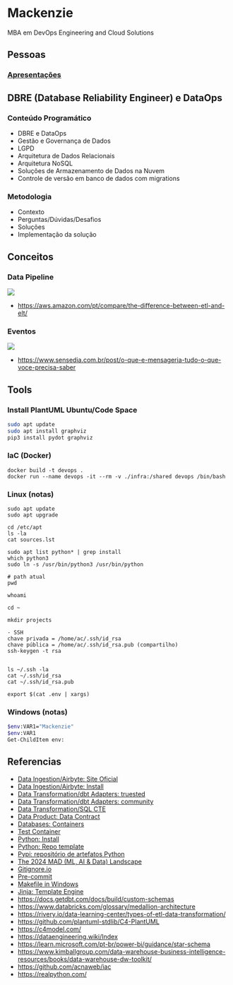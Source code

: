 # Mackenzie

MBA em DevOps Engineering and Cloud Solutions

## Pessoas

###  [Apresentações](docs/apresentacao.md)

## DBRE (Database Reliability Engineer) e DataOps

### Conteúdo Programático

* DBRE e DataOps
* Gestão e Governança de Dados
* LGPD
* Arquitetura de Dados Relacionais
* Arquitetura NoSQL
* Soluções de Armazenamento de Dados na Nuvem
* Controle de versão em banco de dados com migrations

### Metodologia

- Contexto
- Perguntas/Dúvidas/Desafios
- Soluções
- Implementação da solução

## Conceitos

### Data Pipeline

![](https://d2908q01vomqb2.cloudfront.net/b6692ea5df920cad691c20319a6fffd7a4a766b8/2019/12/12/ETLandELTRedshift1.png)

- https://aws.amazon.com/pt/compare/the-difference-between-etl-and-elt/

### Eventos

![](https://cdn.prod.website-files.com/6475df10614983200b234b6b/66c72c0d833fd8bf5c89dd80_64aee0a3fd46d7427c44b22b_62d9634beaaed1510c28ceeb_comms_diagramas-blog-mensageria_julho_2022-02.png)
- https://www.sensedia.com.br/post/o-que-e-mensageria-tudo-o-que-voce-precisa-saber

## Tools

### Install PlantUML Ubuntu/Code Space

```sh
sudo apt update
sudo apt install graphviz
pip3 install pydot graphviz
```

### IaC (Docker)

```
docker build -t devops .
docker run --name devops -it --rm -v ./infra:/shared devops /bin/bash
```

### Linux (notas)

```
sudo apt update
sudo apt upgrade

cd /etc/apt
ls -la
cat sources.lst

sudo apt list python* | grep install
which python3
sudo ln -s /usr/bin/python3 /usr/bin/python

# path atual
pwd 

whoami

cd ~

mkdir projects

- SSH
chave privada = /home/ac/.ssh/id_rsa
chave pública = /home/ac/.ssh/id_rsa.pub (compartilho)
ssh-keygen -t rsa 


ls ~/.ssh -la
cat ~/.ssh/id_rsa
cat ~/.ssh/id_rsa.pub

export $(cat .env | xargs)
```

### Windows (notas)

```sh
$env:VAR1="Mackenzie"
$env:VAR1
Get-ChildItem env:
```

## Referencias

- [Data Ingestion/Airbyte: Site Oficial](https://airbyte.com/)
- [Data Ingestion/Airbyte: Install](https://github.com/acnaweb/airbyte)
- [Data Transformation/dbt Adapters: truested](https://docs.getdbt.com/docs/trusted-adapters)
- [Data Transformation/dbt Adapters: community](https://docs.getdbt.com/docs/community-adapters)
- [Data Transformation/SQL CTE](https://www.atlassian.com/data/sql/using-common-table-expressions)
- [Data Product: Data Contract](https://datacontract.com/)
- [Databases: Containers](https://github.com/acnaweb/database)
- [Test Container](https://testcontainers.com/)
- [Python: Install](https://www.python.org/downloads/)
- [Python: Repo template](https://github.com/acnaweb/python)
- [Pypi: repositório de artefatos Python](https://pypi.org/)
- [The 2024 MAD (ML, AI & Data) Landscape](https://mad.firstmark.com/)
- [Gitignore.io](https://www.toptal.com/developers/gitignore/)
- [Pre-commit](https://pre-commit.com/)
- [Makefile in Windows](https://medium.com/@samsorrahman/how-to-run-a-makefile-in-windows-b4d115d7c516)
- [Jinja: Template Engine](https://jinja.palletsprojects.com/en/3.1.x/)
- https://docs.getdbt.com/docs/build/custom-schemas
- https://www.databricks.com/glossary/medallion-architecture
- https://rivery.io/data-learning-center/types-of-etl-data-transformation/
- https://github.com/plantuml-stdlib/C4-PlantUML
- https://c4model.com/
- https://dataengineering.wiki/Index
- https://learn.microsoft.com/pt-br/power-bi/guidance/star-schema
- https://www.kimballgroup.com/data-warehouse-business-intelligence-resources/books/data-warehouse-dw-toolkit/
- https://github.com/acnaweb/iac
- https://realpython.com/


